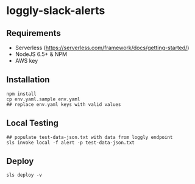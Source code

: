 # loggly-slack-alerts

## Requirements

* Serverless (https://serverless.com/framework/docs/getting-started/)
* NodeJS 6.5+ & NPM 
* AWS key


## Installation

    npm install
    cp env.yaml.sample env.yaml
    ## replace env.yaml keys with valid values


## Local Testing

    ## populate test-data-json.txt with data from loggly endpoint
    sls invoke local -f alert -p test-data-json.txt


## Deploy

    sls deploy -v